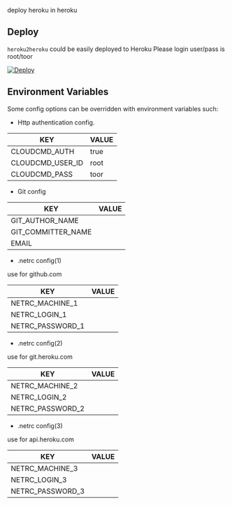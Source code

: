[DeployURL]:                https://heroku.com/deploy?template=https://github.com/ranran9/heroku2heroku "Deploy"
[DeployIMG]:                https://www.herokucdn.com/deploy/button.png

deploy heroku in heroku

## Deploy
`heroku2heroku` could be easily deployed to Heroku
Please login user/pass is root/toor

[![Deploy][DeployIMG]][DeployURL]

## Environment Variables

  Some config options can be overridden with environment variables such:

  - Http authentication config.
  
  | KEY | VALUE |
  | ------ | ------ |
  | CLOUDCMD_AUTH | true |
  | CLOUDCMD_USER_ID | root |
  | CLOUDCMD_PASS | toor |

  - Git config

  | KEY | VALUE |
  | ------ | ------ |
  | GIT_AUTHOR_NAME |  |
  | GIT_COMMITTER_NAME |  |
  | EMAIL |  |

  - .netrc config(1)
  
   use for github.com
  
  | KEY | VALUE |
  | ------ | ------ |
  | NETRC_MACHINE_1 |  |
  | NETRC_LOGIN_1 |  |
  | NETRC_PASSWORD_1 |  |

  - .netrc config(2) 
  
  use for git.heroku.com

  | KEY | VALUE |
  | ------ | ------ |
  | NETRC_MACHINE_2 |  |
  | NETRC_LOGIN_2 |  |
  | NETRC_PASSWORD_2 |  |

  - .netrc config(3)
  
  use for api.heroku.com

  | KEY | VALUE |
  | ------ | ------ |
  | NETRC_MACHINE_3 |  |
  | NETRC_LOGIN_3 |  |
  | NETRC_PASSWORD_3 |  |
